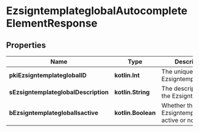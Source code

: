 
# EzsigntemplateglobalAutocompleteElementResponse

## Properties
| Name | Type | Description | Notes |
| ------------ | ------------- | ------------- | ------------- |
| **pkiEzsigntemplateglobalID** | **kotlin.Int** | The unique ID of the Ezsigntemplateglobal |  |
| **sEzsigntemplateglobalDescription** | **kotlin.String** | The description of the Ezsigntemplate |  |
| **bEzsigntemplateglobalIsactive** | **kotlin.Boolean** | Whether the Ezsigntemplate is active or not |  |



